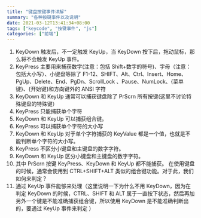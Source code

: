 ```yaml
---
title: "键盘按键事件详解"
summary: "各种按键事件以及说明"
date: 2021-03-12T13:41:34+08:00
tags: ["keycode", "按键事件", "js"]
categories: ["前端"]
---
```


1. KeyDown 触发后，不一定触发 KeyUp，当 KeyDown 按下后，拖动鼠标，那么将不会触发 KeyUp 事件。
2. KeyPress 主要用来捕获数字(注意：包括 Shift+数字的符号)、字母（注意：包括大小写）、小键盘等除了 F1-12、SHIFT、Alt、Ctrl、Insert、Home、PgUp、Delete、End、PgDn、ScrollLock 、Pause、NumLock、{菜单键}、{开始键}和方向键外的 ANSI 字符
3. KeyDown 和 KeyUp 通常可以捕获键盘除了 PrScrn 所有按键(这里不讨论特殊键盘的特殊键）
4. KeyPress 只能捕获单个字符
5. KeyDown 和 KeyUp 可以捕获组合键。
6. KeyPress 可以捕获单个字符的大小写
7. KeyDown 和 KeyUp 对于单个字符捕获的 KeyValue 都是一个值，也就是不能判断单个字符的大小写。
8. KeyPress 不区分小键盘和主键盘的数字字符。
9. KeyDown 和 KeyUp 区分小键盘和主键盘的数字字符。
10. 其中 PrScrn 按键 KeyPress、KeyDown 和 KeyUp 都不能捕获。
    在使用键盘的时候，通常会使用到 CTRL+SHIFT+ALT 类似的组合键功能。对于此，我们如何来判定？
11. 通过 KeyUp 事件能够来处理（这里说明一下为什么不用 KeyDown，因为在判定 KeyDown 的时候，CTRL、SHIFT 和 ALT 属于一直按下状态，然后再加另外一个键是不能准确捕获组合键，所以使用 KeyDown 是不能准确判断出的，要通过 KeyUp 事件来判定 ）
